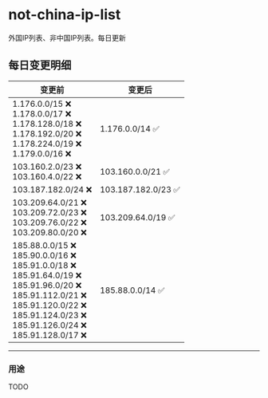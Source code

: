 # not-china-ip-list
外国IP列表、非中国IP列表。每日更新

每日变更明细
--------------------
|  变更前   | 变更后 |
|  ----  | ----  |
|  1.176.0.0/15 :x: <br> 1.178.0.0/17 :x: <br> 1.178.128.0/18 :x: <br> 1.178.192.0/20 :x: <br> 1.178.224.0/19 :x: <br> 1.179.0.0/16 :x: <br> | 1.176.0.0/14 :white_check_mark: | 
|  103.160.2.0/23 :x: <br> 103.160.4.0/22 :x: <br> | 103.160.0.0/21 :white_check_mark: | 
|  103.187.182.0/24 :x:  | 103.187.182.0/23 :white_check_mark: | 
|  103.209.64.0/21 :x: <br> 103.209.72.0/23 :x: <br> 103.209.76.0/22 :x: <br> 103.209.80.0/20 :x: <br> | 103.209.64.0/19 :white_check_mark: | 
|  185.88.0.0/15 :x: <br> 185.90.0.0/16 :x: <br> 185.91.0.0/18 :x: <br> 185.91.64.0/19 :x: <br> 185.91.96.0/20 :x: <br> 185.91.112.0/21 :x: <br> 185.91.120.0/22 :x: <br> 185.91.124.0/23 :x: <br> 185.91.126.0/24 :x: <br> 185.91.128.0/17 :x: <br> | 185.88.0.0/14 :white_check_mark: | 

--------------------
### 用途
TODO

